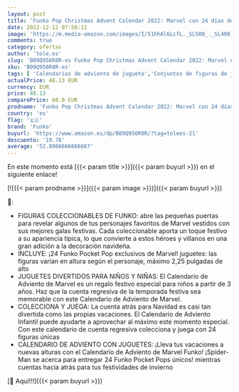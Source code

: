 ```yaml
---
layout: post
title: 'Funko Pop Christmas Advent Calendar 2022: Marvel con 24 días de Pocket Pop Sorpresa! Estatuilla Juguetes Calendario de adviento Ideal para Vacaciones Regalo Sorpresa de Navidad'
date: 2022-12-12 07:56:11
image: 'https://m.media-amazon.com/images/I/51hhAl6LcfL._SL500_._SL400_.jpg'
comments: true
category: ofertas
author: 'tole.es'
slug: 'B09Q956R8R-es Funko Pop Christmas Advent Calendar 2022: Marvel con 24...'
sku: 'B09Q956R8R-es'
tags: [ 'Calendarios de adviento de juguete','Conjuntos de figuras de juguete','Juguetes','Juguetes y juegos','Muñecos y figuras','advent','adviento','christmas','funko','navidad','🇪🇸', ]
actualPrice: 48.13 EUR
currency: EUR
price: 48.13
comparePrice: 60.0 EUR
prodname: 'Funko Pop Christmas Advent Calendar 2022: Marvel con 24 días de Pocket Pop Sorpresa! Estatuilla Juguetes Calendario de adviento Ideal para Vacaciones Regalo Sorpresa de Navidad'
country: 'es'
flag: '🇪🇸'
brand: 'Funko'
buyurl: 'https://www.amazon.es/dp/B09Q956R8R/?tag=tolees-21'
descuento: '19.78'
average: '52.8966666666667'
---
```


En este momento está [{{< param title >}}]({{< param buyurl >}}) en el siguiente enlace!

[![{{< param prodname >}}]({{< param image >}})]({{< param buyurl >}})

🔎:

- FIGURAS COLECCIONABLES DE FUNKO: abre las pequeñas puertas para revelar algunos de tus personajes favoritos de Marvel vestidos con sus mejores galas festivas. Cada coleccionable aporta un toque festivo a su apariencia típica, lo que convierte a estos héroes y villanos en una gran adición a la decoración navideña.
- INCLUYE: ¡24 Funko Pocket Pop exclusivos de Marvel! juguetes: las figuras varían en altura según el personaje, máximo 2,25 pulgadas de alto
- JUGUETES DIVERTIDOS PARA NIÑOS Y NIÑAS: El Calendario de Adviento de Marvel es un regalo festivo especial para niños a partir de 3 años. Haz que la cuenta regresiva de la temporada festiva sea memorable con este Calendario de Adviento de Marvel.
- COLECCIONA Y JUEGA: La cuenta atrás para Navidad es casi tan divertida como las propias vacaciones. El Calendario de Adviento Infantil puede ayudarte a aprovechar al máximo este momento especial. Con este calendario de cuenta regresiva colecciona y juega con 24 figuras únicas
- CALENDARIO DE ADVIENTO CON JUGUETES: ¡Lleva tus vacaciones a nuevas alturas con el Calendario de Adviento de Marvel Funko! ¡Spider-Man se acerca para entregar 24 Funko Pocket Pops únicos! mientras cuentas hacia atrás para tus festividades de invierno

[🛒 Aquí!!!]({{< param buyurl >}})
